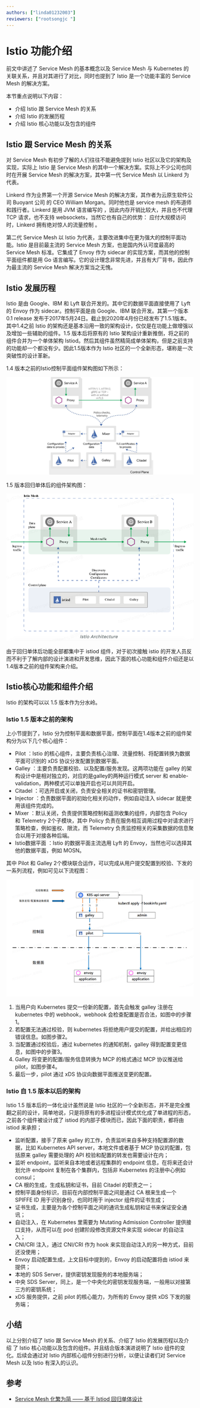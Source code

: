 ```yaml
---
authors: ["linda01232003"]
reviewers: ["rootsongjc "]
---
```


# Istio 功能介绍

前文中讲述了 Service Mesh 的基本概念以及 Service Mesh 与 Kubernetes 的关联关系，并且对其进行了对比，同时也提到了 Istio 是一个功能丰富的 Service Mesh 的解决方案。

本节重点说明以下内容：
- 介绍 Istio 跟 Service Mesh 的关系
- 介绍 Istio 的发展历程
- 介绍 Istio 核心功能以及包含的组件

##  Istio 跟 Service Mesh 的关系

对 Service Mesh 有初步了解的人们往往不能避免提到 Istio 社区以及它的架构及实现，实际上 Istio 是 Service Mesh 的其中一个解决方案。实际上不少公司也同时在开展 Service Mesh 的解决方案，其中第一代 Service Mesh 以 Linkerd 为代表。

Linkerd 作为业界第一个开源 Service Mesh 的解决方案，其作者为云原生软件公司 Buoyant 公司 的 CEO William Morgan。同时他也是 service mesh 的布道师和践行者。Linkerd 是用 JVM 语言编写的 ，因此内存开销比较大，并且也不代理 TCP 请求，也不支持 websockets，当然它也有自己的优势： 应付大规模访问时，Linkerd 拥有绝对惊人的流量控制 。

第二代 Service Mesh 以 Istio 为代表，主要改进集中在更为强大的控制平面功能。Istio 是目前最主流的 Service Mesh 方案，也是国内外认可度最高的 Service Mesh 标准。它集成了 Envoy 作为 sidecar 的实现方案，而其他的控制平面组件都是用 Go 语言编写。它的设计理念非常先进，并且有大厂背书，因此作为最主流的 Service Mesh 解决方案当之无愧。

##  Istio 发展历程

Istio 是由 Google、IBM 和 Lyft 联合开发的。其中它的数据平面直接使用了 Lyft 的 Envoy 作为 sidecar。控制平面是由 Google、IBM 联合开发。其第一个版本 0.1 release 发布于2017年5月24日。截止到2020年4月份已经发布了1.5.1版本。其中1.4之前 Istio 的架构还是基本沿用一致的架构设计，仅仅是在功能上做增强以及增加一些辅助的组件。1.5 版本后将原有的 Istio 架构设计重新推倒，将之前的组件合并为一个单体架构 Istiod。然后其组件虽然精简成单体架构，但是之前支持的功能却一个都没有少。因此1.5版本作为 Istio 社区的一个全新形态，堪称是一次突破性的设计革新。

1.4 版本之前的Istio控制平面组件架构图如下所示：

![Istio 控制平面组件架构图](../images/istiofeatures2-1.4.png)

1.5 版本回归单体后的组件架构图：

![Istio 控制平面单体架构图](../images/istiofeatures3-istio1.5.png)

由于回归单体后功能全部都集中于 istiod 组件，对于初次接触 istio 的开发人员反而不利于了解内部的设计演进和开发思维，因此下面的核心功能和组件介绍还是以1.4版本之前的组件架构来介绍。

##  Istio核心功能和组件介绍

Istio 的架构可以以 1.5 版本作为分水岭。

### Istio 1.5 版本之前的架构

上小节提到了，Istio 分为控制平面和数据平面，控制平面在1.4版本之前的组件架构分为以下几个核心组件：
- Pilot ：Istio 的核心组件，主要负责核心治理、流量控制、将配置转换为数据平面可识别的 xDS 协议分发配置到数据平面。
- Galley ：主要负责配置校验、以及配置/服务发现。这两项功能在 galley 的架构设计中是相对独立的，对应的是galley的两种运行模式 server 和 enable-validation，两种模式可以单独开启也可以共同开启。
- Citadel ：可选开启或关闭，负责安全相关的证书和密钥管理。
- Injector ：负责数据平面的初始化相关的动作，例如自动注入 sidecar 就是使用该组件完成的。
- Mixer  ：默认关闭，负责提供策略控制和遥测收集的组件，内部包含 Policy 和 Telemetry 2个子模块，其中 Policy 负责在服务相互调用过程中对请求进行策略检查，例如鉴权、限流，而 Telemetry 负责监控相关的采集数据的信息聚合以用于对接各种后端。
- Istio数据平面  ：Istio 的数据平面主流选用 Lyft 的 Envoy，当然也可以选择其他的数据平面，例如 MOSN。

其中 Pilot 和 Galley 2个模块联合运作，可以完成从用户提交配置到校验、下发的一系列流程，例如可见以下流程图：

![Istio pilot galley流程图](../images/istiofeatures4-istio-pilotgalley.png)

1. 当用户向 Kubernetes 提交一份新的配置，首先会触发 galley 注册在 kubernetes  中的 webhook，webhook 会检查配置是否合法，如图中的步骤1。
1. 若配置无法通过校验，则 kubernetes 将拒绝用户提交的配置，并给出相应的错误信息。如图步骤2。
1. 当配置通过校验后，通过 kubernetes  的通知机制，galley 得到配置变更信息，如图中的步骤3。
1. Galley 将变更的配置/服务信息转换为 MCP 的格式通过 MCP 协议推送给 pilot，如图步骤4。
1. 最后一步，pilot 通过 xDS 协议向数据平面推送变更的配置。 

### Istio 自 1.5 版本以后的架构

Istio 1.5 版本后的一体化设计虽然说是 Istio 社区的一个全新形态，并不是完全推翻之前的设计，简单地说，只是将原有的多进程设计模式优化成了单进程的形态，之前各个组件被设计成了 istiod 的内部子模块而已，因此下面的职责，都将由 istiod 来承担；
- 监听配置，接手了原来 galley 的工作，负责监听来自多种支持配置源的数据，比如 Kubernetes  API server，本地文件或者基于 MCP 协议的配置，包括原来 galley 需要处理的 API 校验和配置的转发也需要设计在内；
- 监听 endpoint，监听来自本地或者远程集群的 endpoint 信息，在将来还会计划允许 endpoint 复制在各个集群内，包括非 Kubernetes  的注册中心例如 consul；
- CA 根的生成，生成私钥和证书，目前 Citadel 的职责之一；
- 控制平面身份标识，目前在内部控制平面之间是通过 CA 根来生成一个 SPIFFE ID 用于识别身份，也同时用于 injector 组件的证书生成；
- 证书生成，主要是为各个控制平面之间的通讯生成私钥和证书来保证安全通讯；
- 自动注入，在 Kubernetes  里需要为 Mutating Admission Controller 提供接口支持，从而可以在 pod 创建阶段修改资源文件来实现 sidecar 的自动注入；
- CNI/CRI  注入，通过 CNI/CRI 作为 hook 来实现自动注入的另一种方式，目前还没使用；
- Envoy 启动配置生成，上文目标中提到的，Envoy 的启动配置将由 istiod 来提供；
- 本地的 SDS Server，提供密钥发现服务的本地服务端；
- 中央 SDS Server，同上，是一个中央化的密钥发现服务端，一般用以对接第三方的密钥系统；
- xDS 服务提供，之前 pilot 的核心能力，为所有的 Envoy 提供 xDS 下发的服务端；

##  小结

以上分别介绍了 Istio 跟 Service Mesh 的关系、介绍了 Istio 的发展历程以及介绍 了 Istio 核心功能以及包含的组件。并且结合版本演进说明了 Istio 组件的变化。后续会通过对 Istio 内部核心组件分别进行分析，以便让读者们对 Service Mesh 以及 Istio 有深入的认识。

##  参考

- [Service Mesh 化繁为简 —— 基于 Istiod 回归单体设计](https://xw.qq.com/cmsid/20200322A06WDH00)
